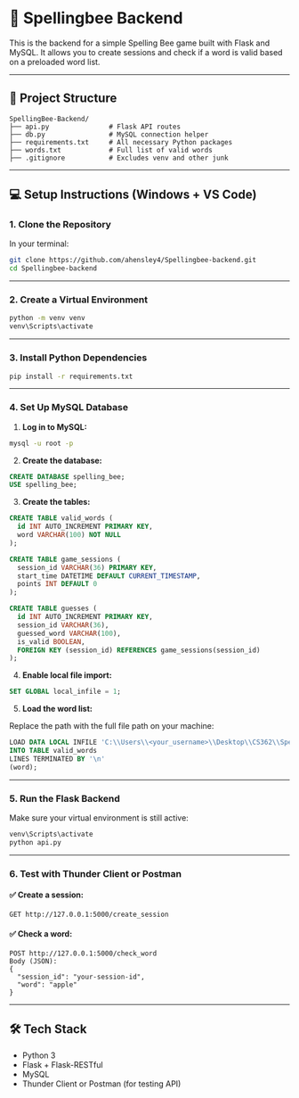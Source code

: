 # 🐝 Spellingbee Backend

This is the backend for a simple Spelling Bee game built with Flask and MySQL. It allows you to create sessions and check if a word is valid based on a preloaded word list.

---

## 📁 Project Structure

```
SpellingBee-Backend/
├── api.py               # Flask API routes
├── db.py                # MySQL connection helper
├── requirements.txt     # All necessary Python packages
├── words.txt            # Full list of valid words
├── .gitignore           # Excludes venv and other junk
```

---

## 💻 Setup Instructions (Windows + VS Code)

### 1. Clone the Repository

In your terminal:

```bash
git clone https://github.com/ahensley4/Spellingbee-backend.git
cd Spellingbee-backend
```

---

### 2. Create a Virtual Environment

```bash
python -m venv venv
venv\Scripts\activate
```

---

### 3. Install Python Dependencies

```bash
pip install -r requirements.txt
```

---

### 4. Set Up MySQL Database

1. **Log in to MySQL:**

```bash
mysql -u root -p
```

2. **Create the database:**

```sql
CREATE DATABASE spelling_bee;
USE spelling_bee;
```

3. **Create the tables:**

```sql
CREATE TABLE valid_words (
  id INT AUTO_INCREMENT PRIMARY KEY,
  word VARCHAR(100) NOT NULL
);

CREATE TABLE game_sessions (
  session_id VARCHAR(36) PRIMARY KEY,
  start_time DATETIME DEFAULT CURRENT_TIMESTAMP,
  points INT DEFAULT 0
);

CREATE TABLE guesses (
  id INT AUTO_INCREMENT PRIMARY KEY,
  session_id VARCHAR(36),
  guessed_word VARCHAR(100),
  is_valid BOOLEAN,
  FOREIGN KEY (session_id) REFERENCES game_sessions(session_id)
);
```

4. **Enable local file import:**

```sql
SET GLOBAL local_infile = 1;
```

5. **Load the word list:**

Replace the path with the full file path on your machine:

```sql
LOAD DATA LOCAL INFILE 'C:\\Users\\<your_username>\\Desktop\\CS362\\SpellingBee-Backend\\words.txt'
INTO TABLE valid_words
LINES TERMINATED BY '\n'
(word);
```

---

### 5. Run the Flask Backend

Make sure your virtual environment is still active:

```bash
venv\Scripts\activate
python api.py
```

---

### 6. Test with Thunder Client or Postman

#### ✅ Create a session:

```
GET http://127.0.0.1:5000/create_session
```

#### ✅ Check a word:

```
POST http://127.0.0.1:5000/check_word
Body (JSON):
{
  "session_id": "your-session-id",
  "word": "apple"
}
```

---

## 🛠️ Tech Stack

- Python 3
- Flask + Flask-RESTful
- MySQL
- Thunder Client or Postman (for testing API)